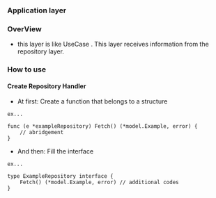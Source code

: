 ### Application layer

### OverView

- this layer is like UseCase . This layer receives information from the repository layer.

### How to use

#### Create Repository Handler

- At first: Create a function that belongs to a structure
```
ex...

func (e *exampleRepository) Fetch() (*model.Example, error) {
    // abridgement
}
```

- And then: Fill the interface
```
ex...

type ExampleRepository interface {
    Fetch() (*model.Example, error) // additional codes
}
```